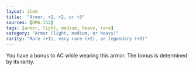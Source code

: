 ```yaml
---
layout: item
title:  "Armor, +1, +2, or +3"
sources: [DMG.152]
tags: [armor, light, medium, heavy, rare]
category: "Armor (light, medium, or heavy)"
rarity: "Rare (+1), very rare (+2), or legendary (+3)"
---
```


You have a bonus to AC while wearing this armor. The bonus is determined by its rarity.